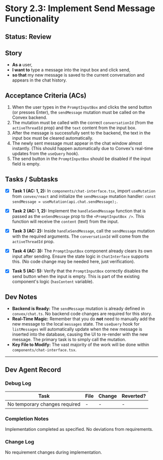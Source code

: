 # Story 2.3: Implement Send Message Functionality

## Status: Review

## Story

-   **As a** user,
-   **I want to** type a message into the input box and click send,
-   **so that** my new message is saved to the current conversation and appears in the chat history.

## Acceptance Criteria (ACs)

1.  When the user types in the `PromptInputBox` and clicks the send button (or presses Enter), the `sendMessage` mutation must be called on the Convex backend.
2.  The mutation must be called with the correct `conversationId` (from the `activeThreadId` prop) and the `text` content from the input box.
3.  After the message is successfully sent to the backend, the text in the input box must be cleared automatically.
4.  The newly sent message must appear in the chat window almost instantly. (This should happen automatically due to Convex's real-time updates from the `useQuery` hook).
5.  The send button in the `PromptInputBox` should be disabled if the input field is empty.

## Tasks / Subtasks

-   [x] **Task 1 (AC: 1, 2):** In `components/chat-interface.tsx`, import `useMutation` from `convex/react` and initialize the `sendMessage` mutation handler: `const sendMessage = useMutation(api.chat.sendMessage);`.

-   [x] **Task 2 (AC: 1, 2):** Implement the `handleSendMessage` function that is passed as the `onSendMessage` prop to the `<PromptInputBox />`. This function will receive the `content` (text) from the input.

-   [x] **Task 3 (AC: 2):** Inside `handleSendMessage`, call the `sendMessage` mutation with the required arguments. The `conversationId` will come from the `activeThreadId` prop.

-   [x] **Task 4 (AC: 3):** The `PromptInputBox` component already clears its own input after sending. Ensure the state logic in `ChatInterface` supports this. (No code change may be needed here, just verification).

-   [x] **Task 5 (AC: 5):** Verify that the `PromptInputBox` correctly disables the send button when the input is empty. This is part of the existing component's logic (`hasContent` variable).

## Dev Notes

*   **Backend is Ready:** The `sendMessage` mutation is already defined in `convex/chat.ts`. No backend code changes are required for this story.
*   **Real-Time Magic:** Remember that you do **not** need to manually add the new message to the local `messages` state. The `useQuery` hook for `listMessages` will automatically update when the new message is inserted into the database, causing the UI to re-render with the new message. The primary task is to simply call the mutation.
*   **Key File to Modify:** The vast majority of the work will be done within `components/chat-interface.tsx`.

---

## Dev Agent Record

### Debug Log
| Task | File | Change | Reverted? |
|------|------|--------|-----------|
| No temporary changes required | - | - | - |

### Completion Notes
Implementation completed as specified. No deviations from requirements.

### Change Log
No requirement changes during implementation.